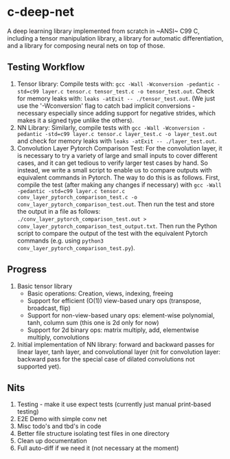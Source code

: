 # c-deep-net
A deep learning library implemented from scratch in ~ANSI~ C99 C, including a tensor manipulation library, a library for automatic differentiation, and a library for composing neural nets on top of those.
## Testing Workflow
1. Tensor library: Compile tests with: `gcc -Wall -Wconversion -pedantic -std=c99 layer.c tensor.c tensor_test.c -o tensor_test.out`. Check for memory leaks with: `leaks -atExit -- ./tensor_test.out`. (We just use the '-Wconversion' flag to catch bad implicit conversions - necessary especially since adding support for negative strides, which makes it a signed type unlike the others).
2. NN Library: Similarly, compile tests with `gcc -Wall -Wconversion -pedantic -std=c99 layer.c tensor.c layer_test.c -o layer_test.out` and check for memory leaks with `leaks -atExit -- ./layer_test.out`.
3. Convolution Layer Pytorch Comparison Test: For the convolution layer, it is necessary to try a variety of large and small inputs to cover different cases, and it can get tedious to verify larger test cases by hand. So instead, we write a small script to enable us to compare outputs with equivalent commands in Pytorch. The way to do this is as follows. First, compile the test (after making any changes if necessary) with `gcc -Wall -pedantic -std=c99 layer.c tensor.c conv_layer_pytorch_comparison_test.c -o conv_layer_pytorch_comparison_test.out`. Then run the test and store the output in a file as follows: `./conv_layer_pytorch_comparison_test.out > conv_layer_pytorch_comparison_test_output.txt`. Then run the Python script to compare the output of the test with the equivalent Pytorch commands (e.g. using `python3 conv_layer_pytorch_comparison_test.py`).
## Progress
1. Basic tensor library
   - Basic operations: Creation, views, indexing, freeing
   - Support for efficient (O(1)) view-based unary ops (transpose, broadcast, flip)
   - Support for non-view-based unary ops: element-wise polynomial, tanh, column sum (this one is 2d only for now)
   - Support for 2d binary ops: matrix multiply, add, elementwise multiply, convolutions
2. Initial implementation of NN library: forward and backward passes for linear layer, tanh layer, and convolutional layer (nit for convolution layer: backward pass for the special case of dilated convolutions not supported yet).
## Nits
1. Testing - make it use expect tests (currently just manual print-based testing)
2. E2E Demo with simple conv net
3. Misc todo's and tbd's in code
4. Better file structure isolating test files in one directory
5. Clean up documentation
6. Full auto-diff if we need it (not necessary at the moment)

